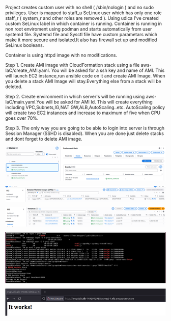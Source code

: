 
Project creates custom user with no shell ( /sbin/nologin ) and no sudo privileges. User is mapped to staff_u SeLinux user which has only one role staff_r ( system_r and other roles are removed ). Using udica I've created custom SeLinux label in which container is running. Container is running in non root enviroment using podman and starts automatically from user systemd file. Systemd file and Sysctl file have custom parametars which make it more secure and isolated.It also has firewall set up and modified SeLinux booleans.

Container is using httpd image with no modifications.

Step 1.
Create AMI image with CloudFormation stack using a file aws-IaC/create_AMI.yaml.
You will be asked for a ssh key and name of AMI.
This will launch EC2 instance,run ansible code on it and create AMI Image.
When you delete a stack AMI Image will stay.Everything else from a stack will be deleted.

Step 2.
Create environment in which server's will be running using aws-IaC/main.yaml.You will be asked for AMI Id.
This will create everything including VPC,Subnets,IG,NAT GW,ALB,AutoScaling..etc.
AutoScaling policy will create two EC2 instances and increase to maximum of five when CPU goes over 70%.

Step 3.
The only way you are going to be able to login into server is through Session Manager (SSHD is disabled).
When you are done just delete stacks and dont forget to delete AMI image.



![Alt text](images/stacks.png)

![Alt text](images/ami-image.png)

![Alt text](images/instances.png)

![Alt text](images/server.png)

![Alt text](images/test.png)
